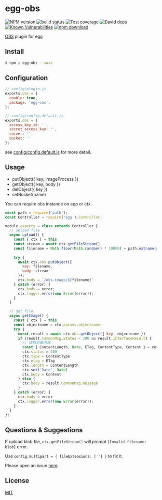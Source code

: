 # egg-obs

[![NPM version][npm-image]][npm-url]
[![build status][travis-image]][travis-url]
[![Test coverage][codecov-image]][codecov-url]
[![David deps][david-image]][david-url]
[![Known Vulnerabilities][snyk-image]][snyk-url]
[![npm download][download-image]][download-url]

[npm-image]: https://img.shields.io/npm/v/egg-obs.svg?style=flat-square
[npm-url]: https://npmjs.org/package/egg-obs
[travis-image]: https://img.shields.io/travis/eggjs/egg-obs.svg?style=flat-square
[travis-url]: https://travis-ci.org/eggjs/egg-obs
[codecov-image]: https://img.shields.io/codecov/c/github/eggjs/egg-obs.svg?style=flat-square
[codecov-url]: https://codecov.io/github/eggjs/egg-obs?branch=master
[david-image]: https://img.shields.io/david/eggjs/egg-obs.svg?style=flat-square
[david-url]: https://david-dm.org/eggjs/egg-obs
[snyk-image]: https://snyk.io/test/npm/egg-obs/badge.svg?style=flat-square
[snyk-url]: https://snyk.io/test/npm/egg-obs
[download-image]: https://img.shields.io/npm/dm/egg-obs.svg?style=flat-square
[download-url]: https://npmjs.org/package/egg-obs
[OBS](https://support.huaweicloud.com/obs/index.html) plugin for egg

## Install

```bash
$ npm i egg-obs --save
```

## Configuration

```js
// config/plugin.js
exports.obs = {
  enable: true,
  package: 'egg-obs',
};
```

```js
// config/config.default.js
exports.obs = {
  access_key_id: '',
  secret_access_key: '',
  server: '',
  bucket: ''
};
```

see [config/config.default.js](config/config.default.js) for more detail.

## Usage

- putObject({ key, imageProcess })
- getObject({ key, body })
- delObject({ key })
- setBucket(name)

You can require obs instance on app or ctx.

```js
const path = require('path');
const Controller = require('egg').Controller;

module.exports = class extends Controller {
  // upload file
  async upload() {
    const { ctx } = this
    const stream = await ctx.getFileStream()
    const filename = Math.floor(Math.random() * 10000) + path.extname(stream.filename)
    
    try {
      await ctx.obs.putObject({
        key: filename,
        body: stream
      });
      ctx.body = `/obs-image/${filename}`
    } catch (error) {
      ctx.body = error;
      ctx.logger.error(new Error(error));
    }
  }

  // get file
  async getImage() {
    const { ctx } = this
    const objectname = ctx.params.objectname;
    try {
      const result = await ctx.obs.getObject({ key: objectname })
      if (result.CommonMsg.Status < 300 && result.InterfaceResult) {
        // 读取对象内容
        const { ContentLength, Date, ETag, ContentType, Content } = result.InterfaceResult
        ctx.status = 200
        ctx.type = ContentType
        ctx.etag = ETag
        ctx.length = ContentLength
        ctx.set('Date', Date)
        ctx.body = Content
      } else {
        ctx.body = result.CommonMsg.Message
      }
    } catch (error) {
      ctx.body = error
      ctx.logger.error(new Error(error));
    }
  }
};
```

## Questions & Suggestions
If upload blob file, `ctx.getFileStream()` will   prompt `[Invalid filename: blob]` error.

Use `config.multipart = { fileExtensions: [''] }` to fix it.

Please open an issue [here](https://github.com/eggjs/egg/issues).

## License

[MIT](LICENSE)
